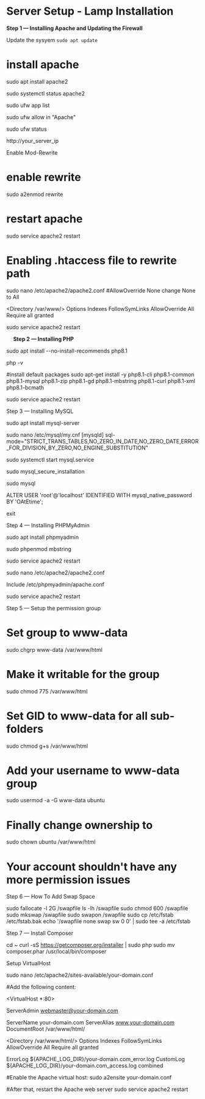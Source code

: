 # Server Setup -  Lamp Installation

**Step 1 — Installing Apache and Updating the Firewall**

Update the sysyem
<code>sudo apt update</code>

# install apache
sudo apt install apache2

sudo systemctl status apache2

sudo ufw app list

sudo ufw allow in "Apache"

sudo ufw status

http://your_server_ip

Enable Mod-Rewrite
# enable rewrite
sudo a2enmod rewrite
# restart apache
sudo service apache2 restart

# Enabling .htaccess file to rewrite path
sudo nano /etc/apache2/apache2.conf
#AllowOverride None change None to All

<Directory /var/www/>
    Options Indexes FollowSymLinks
    AllowOverride All
    Require all granted
</Directory>

sudo service apache2 restart


 
**Step 2 — Installing PHP**

sudo apt install --no-install-recommends php8.1

php -v

#install default packages
sudo apt-get install -y php8.1-cli php8.1-common php8.1-mysql php8.1-zip php8.1-gd php8.1-mbstring php8.1-curl php8.1-xml php8.1-bcmath

sudo service apache2 restart


Step 3 — Installing MySQL

sudo apt install mysql-server

sudo nano /etc/mysql/my.cnf
[mysqld]
sql-mode="STRICT_TRANS_TABLES,NO_ZERO_IN_DATE,NO_ZERO_DATE,ERROR_FOR_DIVISION_BY_ZERO,NO_ENGINE_SUBSTITUTION"



sudo systemctl start mysql.service

sudo mysql_secure_installation 

sudo mysql

ALTER USER 'root'@'localhost' IDENTIFIED WITH mysql_native_password BY 'OAtEtime';

exit

Step 4 — Installing PHPMyAdmin

sudo apt install phpmyadmin

sudo phpenmod mbstring

sudo service apache2 restart


sudo nano /etc/apache2/apache2.conf

Include /etc/phpmyadmin/apache.conf

sudo service apache2 restart

Step 5 — Setup the permission group

# Set group to www-data
sudo chgrp www-data /var/www/html
# Make it writable for the group
sudo chmod 775 /var/www/html
# Set GID to www-data for all sub-folders
sudo chmod g+s /var/www/html
# Add your username to www-data group
sudo usermod -a -G www-data ubuntu
# Finally change ownership to 
sudo chown ubuntu /var/www/html
# Your account shouldn't have any more permission issues

Step 6 — How To Add Swap Space

sudo fallocate -l 2G /swapfile
ls -lh /swapfile
sudo chmod 600 /swapfile
sudo mkswap /swapfile
sudo swapon /swapfile
sudo cp /etc/fstab /etc/fstab.bak
echo '/swapfile none swap sw 0 0' | sudo tee -a /etc/fstab



Step 7 — Install Composer

cd ~
curl -sS https://getcomposer.org/installer | sudo php
sudo mv composer.phar /usr/local/bin/composer



Setup VirtualHost 

sudo nano /etc/apache2/sites-available/your-domain.conf

#Add the following content:

<VirtualHost *:80>

ServerAdmin webmaster@your-domain.com

ServerName your-domain.com
ServerAlias www.your-domain.com
DocumentRoot /var/www/html/

<Directory /var/www/html/>
        Options Indexes FollowSymLinks
        AllowOverride All
        Require all granted
</Directory>

ErrorLog ${APACHE_LOG_DIR}/your-domain.com_error.log
CustomLog ${APACHE_LOG_DIR}/your-domain.com_access.log combined

</VirtualHost>

#Enable the Apache virtual host:
sudo a2ensite your-domain.conf

#After that, restart the Apache web server
sudo service apache2 restart
